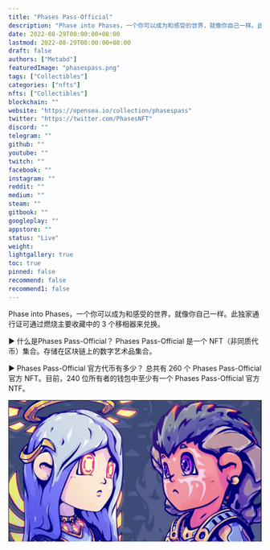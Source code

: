 ```yaml
---
title: "Phases Pass-Official"
description: "Phase into Phases，一个你可以成为和感受的世界，就像你自己一样。此独家通行证可通过燃烧主要收藏中的 3 个移相器来兑换。"
date: 2022-08-29T00:00:00+08:00
lastmod: 2022-08-29T00:00:00+08:00
draft: false
authors: ["Metabd"]
featuredImage: "phasespass.png"
tags: ["Collectibles"]
categories: ["nfts"]
nfts: ["Collectibles"]
blockchain: ""
website: "https://opensea.io/collection/phasespass"
twitter: "https://twitter.com/PhasesNFT"
discord: ""
telegram: ""
github: ""
youtube: ""
twitch: ""
facebook: ""
instagram: ""
reddit: ""
medium: ""
steam: ""
gitbook: ""
googleplay: ""
appstore: ""
status: "Live"
weight: 
lightgallery: true
toc: true
pinned: false
recommend: false
recommend1: false
---
```

Phase into Phases，一个你可以成为和感受的世界，就像你自己一样。此独家通行证可通过燃烧主要收藏中的 3 个移相器来兑换。

▶ 什么是Phases Pass-Official？
Phases Pass-Official 是一个 NFT（非同质代币）集合。存储在区块链上的数字艺术品集合。

▶ Phases Pass-Official 官方代币有多少？
总共有 260 个 Phases Pass-Official 官方 NFT。目前，240 位所有者的钱包中至少有一个 Phases Pass-Official 官方 NTF。

![nft](31132132_new.png)